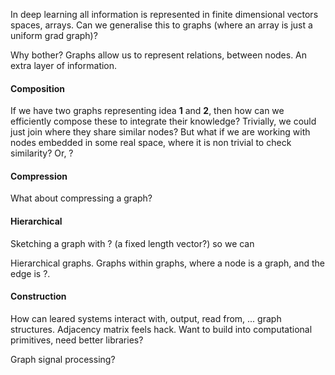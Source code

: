 In deep learning all information is represented in finite dimensional vectors spaces, arrays. Can we generalise this to graphs (where an array is just
 a uniform grad graph)?

Why bother? Graphs allow us to represent relations, between nodes. An extra layer of information.

#### Composition

If we have two graphs representing idea __1__ and __2__, then how can we efficiently compose these to integrate their knowledge?
Trivially, we could just join where they share similar nodes? But what if we are working with nodes embedded in some real space, where it is non trivial to check similarity? Or, ?

#### Compression

What about compressing a graph?

#### Hierarchical

Sketching a graph with ? (a fixed length vector?) so we can 

Hierarchical graphs. Graphs within graphs, where a node is a graph, and the edge is ?.
  
#### Construction

How can leared systems interact with, output, read from, ... graph structures. Adjacency matrix feels hack. Want to build into computational primitives, need better libraries?



Graph signal processing?
